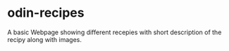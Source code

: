 # odin-recipes
A basic Webpage showing different recepies with short description of the 
recipy along with images.
